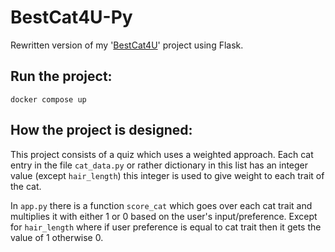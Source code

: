 # BestCat4U-Py
Rewritten version of my '[BestCat4U](https://github.com/tristanvong/BestCat4U)' project using Flask.

## Run the project:
```
docker compose up
```

## How the project is designed:
This project consists of a quiz which uses a weighted approach. Each cat entry in the file `cat_data.py`
or rather dictionary in this list has an integer value (except `hair_length`) this integer is used to
give weight to each trait of the cat.

In `app.py` there is a function `score_cat` which goes over each cat trait and multiplies it with either
1 or 0 based on the user's input/preference. Except for `hair_length` where if user preference is equal
to cat trait then it gets the value of 1 otherwise 0.
